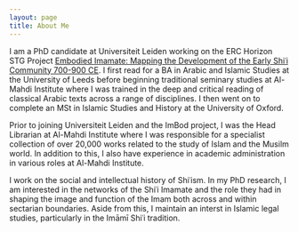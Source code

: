 ```yaml
---
layout: page
title: About Me
---
```


I am a PhD candidate at Universiteit Leiden working on the ERC Horizon STG Project [Embodied Imamate: Mapping the Development of the Early Shiʿi Community 700-900 CE](https://www.universiteitleiden.nl/en/research/research-projects/humanities/imbod). I first read for a BA in Arabic and Islamic Studies at the University of Leeds before beginning traditional seminary studies at Al-Mahdi Institute where I was trained in the deep and critical reading of classical Arabic texts across a range of disciplines. I then went on to complete an MSt in Islamic Studies and History at the University of Oxford. 

Prior to joining Universiteit Leiden and the ImBod project, I was the Head Librarian at Al-Mahdi Institute where I was responsible for a specialist collection of over 20,000 works related to the study of Islam and the Musilm world. In addition to this, I also have experience in academic administration in various roles at Al-Mahdi Institute. 

I work on the social and intellectual history of Shiʿism. In my PhD research, I am interested in the networks of the Shiʿi Imamate and the role they had in shaping the image and function of the Imam both across and within sectarian boundaries. Aside from this, I maintain an interst in Islamic legal studies, particularly in the Imāmī Shiʿi tradition. 
